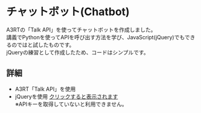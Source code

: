 # チャットボット(Chatbot)
A3RTの「Talk API」を使ってチャットボットを作成しました。<br>
講義でPythonを使ってAPIを呼び出す方法を学び、JavaScript(jQuery)でもできるのではと試したものです。<br>
jQueryの練習として作成したため、コードはシンプルです。<br>
## 詳細
- A3RT「Talk API」を使用
- jQueryを使用
[クリックすると表示されます](https://j22034sk.github.io/Chatbot/) <br>
※APIキーを取得していないと利用できません。
